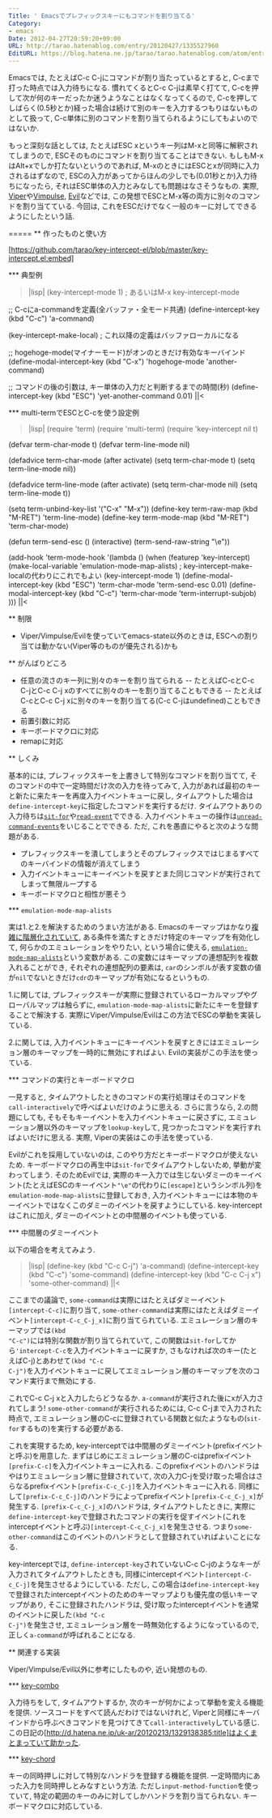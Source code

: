 ```yaml
---
Title: ' Emacsでプレフィックスキーにもコマンドを割り当てる'
Category:
- emacs
Date: 2012-04-27T20:59:20+09:00
URL: http://tarao.hatenablog.com/entry/20120427/1335527960
EditURL: https://blog.hatena.ne.jp/tarao/tarao.hatenablog.com/atom/entry/6653586347149236098
---
```


Emacsでは, たとえばC-c C-jにコマンドが割り当たっているとすると, C-cまで打った時点では入力待ちになる. 慣れてくるとC-c C-jは素早く打てて, C-cを押して次が何のキーだったか迷うようなことはなくなってくるので, C-cを押してしばらく(0.5秒とか)経った場合は続けて別のキーを入力するつもりはないものとして扱って, C-c単体に別のコマンドを割り当てられるようにしてもよいのではないか.

もっと深刻な話としては, たとえばESC xというキー列はM-xと同等に解釈されてしまうので, ESCそのものにコマンドを割り当てることはできない. もしもM-xはAlt+xでしか打たないというのであれば, M-xのときにはESCとxが同時に入力されるはずなので, ESCの入力があってからほんの少しでも(0.01秒とか)入力待ちになったら, それはESC単体の入力とみなしても問題はなさそうなもの. 実際, <a href="http://emacswiki.org/emacs/ViperMode">Viper</a>や<a href="http://www.emacswiki.org/emacs/Vimpulse">Vimpulse</a>, <a href="http://www.emacswiki.org/emacs/Evil">Evil</a>などでは, この発想でESCとM-x等の両方に別々のコマンドを割り当てている. 今回は, これをESCだけでなく一般のキーに対してできるようにしたという話.

=====
** 作ったものと使い方

[https://github.com/tarao/key-intercept-el/blob/master/key-intercept.el:embed]

*** 典型例

>|lisp|
(key-intercept-mode 1) ; あるいはM-x key-intercept-mode

;; C-cにa-commandを定義(全バッファ・全モード共通)
(define-intercept-key (kbd "C-c") 'a-command)

(key-intercept-make-local) ; これ以降の定義はバッファローカルになる

;; hogehoge-mode(マイナーモード)がオンのときだけ有効なキーバインド
(define-modal-intercept-key (kbd "C-x") 'hogehoge-mode 'another-command)

;; コマンドの後の引数は, キー単体の入力だと判断するまでの時間(秒)
(define-intercept-key (kbd "ESC") 'yet-another-command 0.01)
||<

*** multi-termでESCとC-cを使う設定例

>|lisp|
(require 'term)
(require 'multi-term)
(require 'key-intercept nil t)

(defvar term-char-mode t)
(defvar term-line-mode nil)

(defadvice term-char-mode (after activate)
  (setq term-char-mode t)
  (setq term-line-mode nil))

(defadvice term-line-mode (after activate)
  (setq term-char-mode nil)
  (setq term-line-mode t))

(setq term-unbind-key-list '("C-x" "M-x"))
(define-key term-raw-map (kbd "M-RET") 'term-line-mode)
(define-key term-mode-map (kbd "M-RET") 'term-char-mode)

(defun term-send-esc ()
  (interactive)
  (term-send-raw-string "\e"))

(add-hook
 'term-mode-hook
 '(lambda ()
    (when (featurep 'key-intercept)
      (make-local-variable 'emulation-mode-map-alists) ; key-intercept-make-localの代わりにこれでもよい
      (key-intercept-mode 1)
      (define-modal-intercept-key (kbd "ESC")
        'term-char-mode 'term-send-esc 0.01)
      (define-modal-intercept-key (kbd "C-c")
        'term-char-mode 'term-interrupt-subjob)
      )))
||<

** 制限

- Viper/Vimpulse/Evilを使っていてemacs-state以外のときは, ESCへの割り当ては動かない(Viper等のものが優先される)かも

** がんばりどころ

- 任意の流さのキー列に別々のキーを割り当てられる
-- たとえばC-cとC-c C-jとC-c C-j xのすべてに別々のキーを割り当てることもできる
-- たとえばC-cとC-c C-j xに別々のキーを割り当てる(C-c C-jはundefined)こともできる
- 前置引数に対応
- キーボードマクロに対応
- remapに対応

** しくみ

基本的には, プレフィックスキーを上書きして特別なコマンドを割り当てて, そのコマンドの中で一定時間だけ次の入力を待ってみて, 入力があれば最初のキーと新たに来たキーを再度入力イベントキューに戻し, タイムアウトした場合は<code>define-intercept-key</code>に指定したコマンドを実行するだけ. タイムアウトありの入力待ちは<a href="http://www.gnu.org/software/emacs/manual/html_node/elisp/Waiting.html#index-sit_002dfor-1382"><code>sit-for</code></a>や<a href="http://www.gnu.org/software/emacs/manual/html_node/elisp/Reading-One-Event.html#index-read_002devent-1351"><code>read-event</code></a>でできる. 入力イベントキューの操作は<a href="http://www.gnu.org/software/emacs/manual/html_node/elisp/Event-Input-Misc.html#index-unread_002dcommand_002devents-1365"><code>unread-command-events</code></a>をいじることでできる. ただ, これを愚直にやると次のような問題がある.

+ プレフィックスキーを潰してしまうとそのプレフィックスではじまるすべてのキーバインドの情報が消えてしまう
+ 入力イベントキューにキーイベントを戻すとまた同じコマンドが実行されてしまって無限ループする
+ キーボードマクロと相性が悪そう

*** <code>emulation-mode-map-alists</code>

実は1.と2.を解決するためのうまい方法がある. Emacsのキーマップはかなり<a href="http://www.gnu.org/software/emacs/manual/html_node/elisp/Searching-Keymaps.html#Searching-Keymaps">複雑に階層化されていて</a>, ある条件を満たすときだけ特定のキーマップを有効化して, 何らかのエミュレーションをやりたい, という場合に使える, <a href="http://www.gnu.org/software/emacs/manual/html_node/elisp/Controlling-Active-Maps.html#index-emulation_002dmode_002dmap_002dalists-1505"><code>emulation-mode-map-alists</code></a>という変数がある. この変数にはキーマップの連想配列を複数入れることができ, それぞれの連想配列の要素は, <code>car</code>のシンボルが表す変数の値が<code>nil</code>でないときだけ<code>cdr</code>のキーマップが有効になるというもの.

1.に関しては, プレフィックスキーが実際に登録されているローカルマップやグローバルマップは触らずに, <code>emulation-mode-map-alists</code>に新たにキーを登録することで解決する. 実際にViper/Vimpulse/Evilはこの方法でESCの挙動を実装している.

2.に関しては, 入力イベントキューにキーイベントを戻すときにはエミュレーション層のキーマップを一時的に無効にすればよい. Evilの実装がこの手法を使っている.

*** コマンドの実行とキーボードマクロ

一見すると, タイムアウトしたときのコマンドの実行処理はそのコマンドを<code>call-interactively</code>で呼べばよいだけのように思える. さらに言うなら, 2.の問題にしても, そもそもキーイベントを入力イベントキューに戻さずに, エミュレーション層以外のキーマップを<code>lookup-key</code>して, 見つかったコマンドを実行すればよいだけに思える. 実際, Viperの実装はこの手法を使っている.

Evilがこれを採用していないのは, このやり方だとキーボードマクロが使えないため. キーボードマクロの再生中は<code>sit-for</code>でタイムアウトしないため, 挙動が変わってしまう. そのためEvilでは, 実際のキー入力では生じないダミーのキーイベント(たとえばESCのキーイベント<code>"\e"</code>の代わりに<code>[escape]</code>というシンボル列)を<code>emulation-mode-map-alists</code>に登録しておき, 入力イベントキューには本物のキーイベントではなくこのダミーのイベントを戻すようにしている. key-interceptはこれに加え, ダミーのイベントとの中間層のイベントも使っている.

*** 中間層のダミーイベント

以下の場合を考えてみよう.

>|lisp|
(define-key (kbd "C-c C-j") 'a-command)
(define-intercept-key (kbd "C-c") 'some-command)
(define-intercept-key (kbd "C-c C-j x") 'some-other-command)
||<

ここまでの議論で, <code>some-command</code>は実際にはたとえばダミーイベント<code>[intercept-C-c]</code>に割り当て, <code>some-other-command</code>は実際にはたとえばダミーイベント<code>[intercept-C-c_C-j_x]</code>に割り当てられている. エミュレーション層のキーマップでは<code>(kbd "C-c")</code>には特別な関数が割り当てられていて, この関数は<code>sit-for</code>してから<code>'intercept-C-c</code>を入力イベントキューに戻すか, さもなければ次のキー(たとえばC-j)とあわせて<code>(kbd "C-c C-j")</code>を入力イベントキューに戻してエミュレーション層のキーマップを次のコマンド実行まで無効にする.

これでC-c C-j xと入力したらどうなるか. <code>a-command</code>が実行された後にxが入力されてしまう! <code>some-other-command</code>が実行されるためには, C-c C-jまで入力された時点で, エミュレーション層のC-cに登録されている関数と似たようなもの(<code>sit-for</code>するもの)を実行する必要がある.

これを実現するため, key-interceptでは中間層のダミーイベント(prefixイベントと呼ぶ)を用意した. まずはじめにエミュレーション層のC-cはprefixイベント<code>[prefix-C-c]</code>を入力イベントキューに入れる. このprefixイベントのハンドラはやはりエミュレーション層に登録されていて, 次の入力C-jを受け取った場合はさらなるprefixイベント<code>[prefix-C-c_C-j]</code>を入力イベントキューに入れる. 同様にして<code>[prefix-C-c_C-j]</code>のハンドラによってprefixイベント<code>[prefix-C-c_C-j_x]</code>が発生する. <code>[prefix-C-c_C-j_x]</code>のハンドラは, タイムアウトしたときに, 実際に<code>define-intercept-key</code>で登録されたコマンドの実行を促すイベント(これをinterceptイベントと呼ぶ)<code>[intercept-C-c_C-j_x]</code>を発生させる. つまり<code>some-other-command</code>はこのイベントのハンドラとして登録されていればよいことになる.

key-interceptでは, <code>define-intercept-key</code>されていないC-c C-jのようなキーが入力されてタイムアウトしたときも, 同様にinterceptイベント<code>[intercept-C-c_C-j]</code>を発生させるようにしている. ただし, この場合は<code>define-intercept-key</code>で登録されたinterceptイベントのためのキーマップよりも優先度の低いキーマップがあり, そこに登録されたハンドラは, 受け取ったinterceptイベントを通常のイベントに戻した<code>(kbd "C-c C-j")</code>を発生させ, エミュレーション層を一時無効化するようになっているので, 正しく<code>a-command</code>が呼ばれることになる.

** 関連する実装

Viper/Vimpulse/Evil以外に参考にしたものや, 近い発想のもの.

*** <a href="http://d.hatena.ne.jp/uk-ar/20111208/1322572618">key-combo</a>

入力待ちをして, タイムアウトするか, 次のキーが何かによって挙動を変える機能を提供. ソースコードをすべて読んだわけではないけれど, Viperと同様にキーバインドから呼ぶべきコマンドを見つけてきて<code>call-interactively</code>している感じ. この日記の[http://d.hatena.ne.jp/uk-ar/20120213/1329138385:title]はよくまとまっていて助かった.

*** <a href="http://emacswiki.org/emacs/KeyChord">key-chord</a>

キーの同時押しに対して特別なハンドラを登録する機能を提供. 一定時間内にあった入力を同時押しとみなすという方法. ただし<code>input-method-function</code>を使っていて, 特定の範囲のキーのみに対してしかハンドラを割り当てられない. キーボードマクロに対応している.
